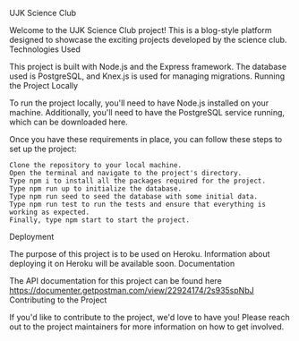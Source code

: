 UJK Science Club

Welcome to the UJK Science Club project! This is a blog-style platform designed to showcase the exciting projects developed by the science club.
Technologies Used

This project is built with Node.js and the Express framework. The database used is PostgreSQL, and Knex.js is used for managing migrations.
Running the Project Locally

To run the project locally, you'll need to have Node.js installed on your machine. Additionally, you'll need to have the PostgreSQL service running, which can be downloaded here.

Once you have these requirements in place, you can follow these steps to set up the project:

    Clone the repository to your local machine.
    Open the terminal and navigate to the project's directory.
    Type npm i to install all the packages required for the project.
    Type npm run up to initialize the database.
    Type npm run seed to seed the database with some initial data.
    Type npm run test to run the tests and ensure that everything is working as expected.
    Finally, type npm start to start the project.

Deployment

The purpose of this project is to be used on Heroku. Information about deploying it on Heroku will be available soon.
Documentation 

The API documentation for this project can be found here https://documenter.getpostman.com/view/22924174/2s935spNbJ
Contributing to the Project

If you'd like to contribute to the project, we'd love to have you! Please reach out to the project maintainers for more information on how to get involved.
